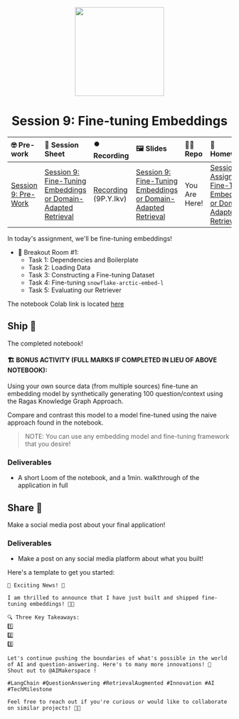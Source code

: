 <p align = "center" draggable=”false” ><img src="https://github.com/AI-Maker-Space/LLM-Dev-101/assets/37101144/d1343317-fa2f-41e1-8af1-1dbb18399719" 
     width="200px"
     height="auto"/>
</p>

## <h1 align="center" id="heading">Session 9: Fine-tuning Embeddings</h1>

| 🤓 Pre-work                                                                                                                                                                       | 📰 Session Sheet                                                                                                                                                                     | ⏺️ Recording                                                                                                                                | 🖼️ Slides                                                                                                                                                                                                                      | 👨‍💻 Repo       | 📝 Homework                                                                                                     | 📁 Feedback                                               |
| :-------------------------------------------------------------------------------------------------------------------------------------------------------------------------------- | :----------------------------------------------------------------------------------------------------------------------------------------------------------------------------------- | :------------------------------------------------------------------------------------------------------------------------------------------ | :----------------------------------------------------------------------------------------------------------------------------------------------------------------------------------------------------------------------------- | :------------ | :-------------------------------------------------------------------------------------------------------------- | :-------------------------------------------------------- |
| [Session 9: Pre-Work](https://www.notion.so/Session-9-Fine-Tuning-Embeddings-or-Domain-Adapted-Retrieval-189cd547af3d80e2a20af073060f2c0c?pvs=4#189cd547af3d81048f71c349e2c5ca9d) | [Session 9: Fine-Tuning Embeddings or Domain-Adapted Retrieval](https://www.notion.so/Session-9-Fine-Tuning-Embeddings-or-Domain-Adapted-Retrieval-189cd547af3d80e2a20af073060f2c0c) | [Recording](https://us02web.zoom.us/rec/share/eWW79xYKT51-L-EWPAYEOabirkPjAuV_oyPb-7PeOPc-tdZnIZmv817wdesULUkw.dIVe86Fsaidc0M5h) (9P.Y.Ikv) | [Session 9: Fine-Tuning Embeddings or Domain-Adapted Retrieval](https://www.canva.com/design/DAGe090dCmE/mCfN3RdVz9StXX6ec9U_kg/edit?utm_content=DAGe090dCmE&utm_campaign=designshare&utm_medium=link2&utm_source=sharebutton) | You Are Here! | [Session 9 Assignment: Fine-Tuning Embeddings or Domain-Adapted Retrieval](https://forms.gle/eYVTYBLdDsV5QK1j8) | [AIE5 Feedback 2/11](https://forms.gle/FgtkahAXGivuZWsV8) |

In today's assignment, we'll be fine-tuning embeddings!

- 🤝 Breakout Room #1:
  - Task 1: Dependencies and Boilerplate
  - Task 2: Loading Data
  - Task 3: Constructing a Fine-tuning Dataset
  - Task 4: Fine-tuning `snowflake-arctic-embed-l`
  - Task 5: Evaluating our Retriever

The notebook Colab link is located [here](https://colab.research.google.com/drive/1tNc1uzPE1tgjswmLLuYczOZtxCw1Ifac?usp=sharing)

## Ship 🚢

The completed notebook!

#### 🏗️ BONUS ACTIVITY (FULL MARKS IF COMPLETED IN LIEU OF ABOVE NOTEBOOK):

Using your own source data (from multiple sources) fine-tune an embedding model by synthetically generating 100 question/context using the Ragas Knowledge Graph Approach.

Compare and contrast this model to a model fine-tuned using the naive approach found in the notebook.

> NOTE: You can use any embedding model and fine-tuning framework that you desire!

### Deliverables

- A short Loom of the notebook, and a 1min. walkthrough of the application in full

## Share 🚀

Make a social media post about your final application!

### Deliverables

- Make a post on any social media platform about what you built!

Here's a template to get you started:

```
🚀 Exciting News! 🚀

I am thrilled to announce that I have just built and shipped fine-tuning embeddings! 🎉🤖

🔍 Three Key Takeaways:
1️⃣
2️⃣
3️⃣

Let's continue pushing the boundaries of what's possible in the world of AI and question-answering. Here's to many more innovations! 🚀
Shout out to @AIMakerspace !

#LangChain #QuestionAnswering #RetrievalAugmented #Innovation #AI #TechMilestone

Feel free to reach out if you're curious or would like to collaborate on similar projects! 🤝🔥
```

